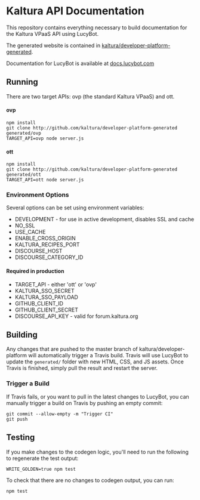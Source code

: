 # Kaltura API Documentation
This repository contains everything necessary to build
documentation for the Kaltura VPaaS API using LucyBot.

The generated website is contained in
[kaltura/developer-platform-generated](http://github.com/kaltura/developer-platform-generated).

Documentation for LucyBot is available at [docs.lucybot.com](http://docs.lucybot.com)

## Running

There are two target APIs: ovp (the standard Kaltura VPaaS) and ott.

#### ovp
```
npm install
git clone http://github.com/kaltura/developer-platform-generated generated/ovp
TARGET_API=ovp node server.js
```

#### ott
```
npm install
git clone http://github.com/kaltura/developer-platform-generated generated/ott
TARGET_API=ott node server.js
```

### Environment Options
Several options can be set using environment variables:

* DEVELOPMENT - for use in active development, disables SSL and cache
* NO_SSL
* USE_CACHE
* ENABLE_CROSS_ORIGIN
* KALTURA_RECIPES_PORT
* DISCOURSE_HOST
* DISCOURSE_CATEGORY_ID

#### Required in production
* TARGET_API - either 'ott' or 'ovp'
* KALTURA_SSO_SECRET
* KALTURA_SSO_PAYLOAD
* GITHUB_CLIENT_ID
* GITHUB_CLIENT_SECRET
* DISCOURSE_API_KEY - valid for forum.kaltura.org

## Building
Any changes that are pushed to the master branch of kaltura/developer-platform
will automatically trigger a Travis build. Travis will use LucyBot to update the
`generated/` folder with new HTML, CSS, and JS assets. Once Travis is
finished, simply pull the result and restart the server.


### Trigger a Build
If Travis fails, or you want to pull in the latest changes to LucyBot,
you can manually trigger a build on Travis by pushing an empty commit:

```
git commit --allow-empty -m "Trigger CI"
git push
```

## Testing
If you make changes to the codegen logic, you'll need to run the following
to regenerate the test output:

```
WRITE_GOLDEN=true npm test
```

To check that there are no changes to codegen output, you can run:
```
npm test
```
